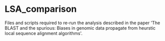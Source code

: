 # LSA_comparison
Files and scripts required to re-run the analysis described in the paper 'The BLAST and the spurious: Biases in genomic data propagate from heurstic local sequence alignment algorithms'.
